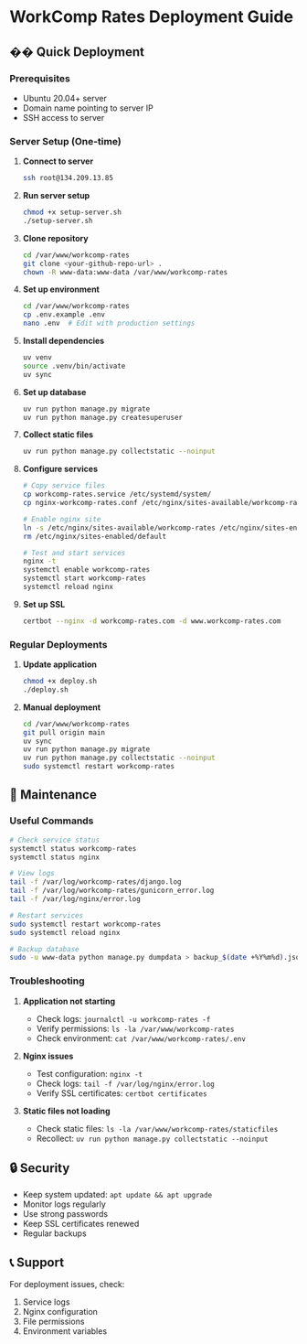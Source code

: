 # WorkComp Rates Deployment Guide

## �� Quick Deployment

### Prerequisites
- Ubuntu 20.04+ server
- Domain name pointing to server IP
- SSH access to server

### Server Setup (One-time)

1. **Connect to server**
   ```bash
   ssh root@134.209.13.85
   ```

2. **Run server setup**
   ```bash
   chmod +x setup-server.sh
   ./setup-server.sh
   ```

3. **Clone repository**
   ```bash
   cd /var/www/workcomp-rates
   git clone <your-github-repo-url> .
   chown -R www-data:www-data /var/www/workcomp-rates
   ```

4. **Set up environment**
   ```bash
   cd /var/www/workcomp-rates
   cp .env.example .env
   nano .env  # Edit with production settings
   ```

5. **Install dependencies**
   ```bash
   uv venv
   source .venv/bin/activate
   uv sync
   ```

6. **Set up database**
   ```bash
   uv run python manage.py migrate
   uv run python manage.py createsuperuser
   ```

7. **Collect static files**
   ```bash
   uv run python manage.py collectstatic --noinput
   ```

8. **Configure services**
   ```bash
   # Copy service files
   cp workcomp-rates.service /etc/systemd/system/
   cp nginx-workcomp-rates.conf /etc/nginx/sites-available/workcomp-rates
   
   # Enable nginx site
   ln -s /etc/nginx/sites-available/workcomp-rates /etc/nginx/sites-enabled/
   rm /etc/nginx/sites-enabled/default
   
   # Test and start services
   nginx -t
   systemctl enable workcomp-rates
   systemctl start workcomp-rates
   systemctl reload nginx
   ```

9. **Set up SSL**
   ```bash
   certbot --nginx -d workcomp-rates.com -d www.workcomp-rates.com
   ```

### Regular Deployments

1. **Update application**
   ```bash
   chmod +x deploy.sh
   ./deploy.sh
   ```

2. **Manual deployment**
   ```bash
   cd /var/www/workcomp-rates
   git pull origin main
   uv sync
   uv run python manage.py migrate
   uv run python manage.py collectstatic --noinput
   sudo systemctl restart workcomp-rates
   ```

## 🔧 Maintenance

### Useful Commands

```bash
# Check service status
systemctl status workcomp-rates
systemctl status nginx

# View logs
tail -f /var/log/workcomp-rates/django.log
tail -f /var/log/workcomp-rates/gunicorn_error.log
tail -f /var/log/nginx/error.log

# Restart services
sudo systemctl restart workcomp-rates
sudo systemctl reload nginx

# Backup database
sudo -u www-data python manage.py dumpdata > backup_$(date +%Y%m%d).json
```

### Troubleshooting

1. **Application not starting**
   - Check logs: `journalctl -u workcomp-rates -f`
   - Verify permissions: `ls -la /var/www/workcomp-rates`
   - Check environment: `cat /var/www/workcomp-rates/.env`

2. **Nginx issues**
   - Test configuration: `nginx -t`
   - Check logs: `tail -f /var/log/nginx/error.log`
   - Verify SSL certificates: `certbot certificates`

3. **Static files not loading**
   - Check static files: `ls -la /var/www/workcomp-rates/staticfiles`
   - Recollect: `uv run python manage.py collectstatic --noinput`

## 🔒 Security

- Keep system updated: `apt update && apt upgrade`
- Monitor logs regularly
- Use strong passwords
- Keep SSL certificates renewed
- Regular backups

## 📞 Support

For deployment issues, check:
1. Service logs
2. Nginx configuration
3. File permissions
4. Environment variables